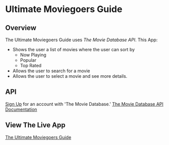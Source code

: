 # Ultimate Moviegoers Guide

## Overview

The Ultimate Moviegoers Guide uses _The Movie Database API_. This App:

* Shows the user a list of movies where the user can sort by
  * Now Playing
  * Popular
  * Top Rated
* Allows the user to search for a movie
* Allows the user to select a movie and see more details.

## API

[Sign Up](https://www.themoviedb.org/account/signup) for an account with 'The Movie Database.'
[The Movie Database API Documentation](https://developers.themoviedb.org/3/getting-started/introduction)

## View The Live App
[The Ultimate Moviegoers Guide](https://ultimate-moviegoers-guide-ccb.herokuapp.com/)
